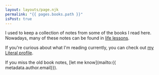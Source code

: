 ```yaml
---
layout: layouts/page.njk
permalink: "{{ pages.books.path }}"
isPost: true
---
```


I used to keep a collection of notes from some of the books I read here. Nowadays, many of these notes can be found in [life lessons](/life-lessons/).

If you're curious about what I'm reading currently, you can check out [my Literal profile](https://literal.club/alex).

If you miss the old book notes, [let me know](mailto:{{ metadata.author.email}}).
